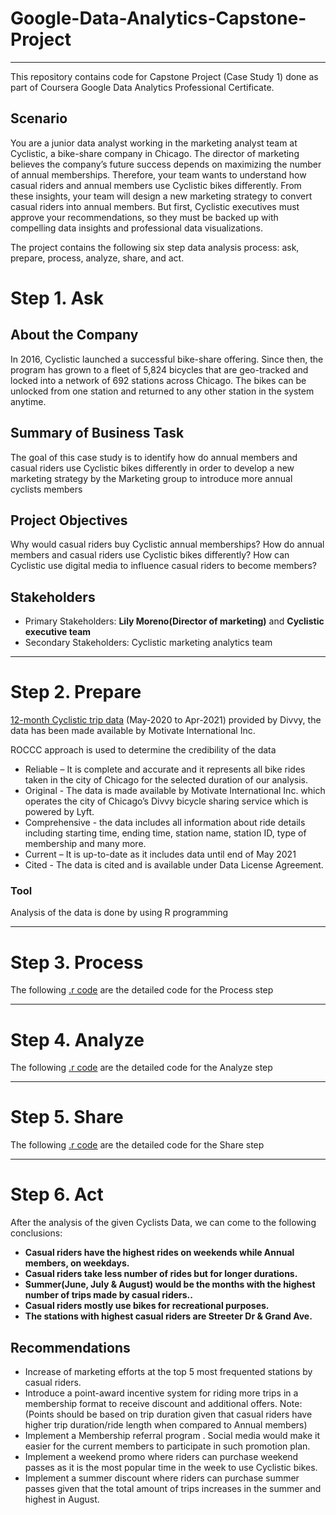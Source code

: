 # Google-Data-Analytics-Capstone-Project
  - - - -
  This repository contains code for Capstone Project (Case Study 1) done as part of Coursera Google Data Analytics Professional Certificate.

## Scenario
  You are a junior data analyst working in the marketing analyst team at Cyclistic, a bike-share company in Chicago. The director of marketing believes the company’s future success depends on maximizing the number of annual memberships. Therefore, your team wants to understand how casual riders and annual members use Cyclistic bikes differently. From these insights, your team will design a new marketing strategy to convert casual riders into annual members. But first, Cyclistic executives must approve your recommendations, so they must be backed up with compelling data insights and professional data visualizations.

  The project contains the following six step data analysis process: ask, prepare, process, analyze, share, and act.

# Step 1. Ask

## About the Company
In 2016, Cyclistic launched a successful bike-share offering. Since then, the program has grown to a fleet of 5,824 bicycles that are geo-tracked and locked into a network of 692 stations across Chicago. The bikes can be unlocked from one station and returned to any other station in the system anytime.



## Summary of Business Task
The goal of this case study is to identify how do annual members and casual riders use Cyclistic bikes differently in order to develop a new marketing strategy by the Marketing group to introduce more annual cyclists members 

## Project Objectives
Why would casual riders buy Cyclistic annual memberships?
How do annual members and casual riders use Cyclistic bikes differently?
How can Cyclistic use digital media to influence casual riders to become members?

## Stakeholders

 * Primary Stakeholders: **Lily Moreno(Director of marketing)** and **Cyclistic executive team**
 * Secondary Stakeholders: Cyclistic marketing analytics team
  - - - -
# Step 2. Prepare
 
[12-month Cyclistic trip data](https://divvy-tripdata.s3.amazonaws.com/index.html) (May-2020 to Apr-2021) provided by Divvy, the data has been made available by Motivate International Inc.

ROCCC approach is used to determine the credibility of the data

* Reliable – It is complete and accurate and it represents all bike rides taken in the city of Chicago for the selected duration of our analysis.
* Original - The data is made available by Motivate International Inc. which operates the city of Chicago’s Divvy bicycle sharing service which is powered by Lyft.
* Comprehensive - the data includes all information about ride details including starting time, ending time, station name, station ID, type of membership and many more.
* Current – It is up-to-date as it includes data until end of May 2021
* Cited - The data is cited and is available under Data License Agreement.

### Tool
Analysis of the data is done by using R programming
  - - - -
# Step 3. Process
The following [.r code](https://github.com/KadambiKashyap/Google-Data-Analytics-Capstone-Project/blob/main/Divvy_cyclicts.R) are the detailed code for the Process step
  - - - -
# Step 4. Analyze
The following [.r code](https://github.com/KadambiKashyap/Google-Data-Analytics-Capstone-Project/blob/main/Divvy_cyclicts.R) are the detailed code for the Analyze step
 - - - -
# Step 5. Share
The following [.r code](https://github.com/KadambiKashyap/Google-Data-Analytics-Capstone-Project/blob/main/Divvy_cyclicts.R) are the detailed code for the Share step
  - - - -
# Step 6. Act
After the analysis of the given Cyclists Data, we can come to the following conclusions:

- **Casual riders have the highest rides on weekends while Annual members, on weekdays.**
- **Casual riders take less number of rides but for longer durations.**
- **Summer(June, July & August) would be the months with the highest number of trips made by casual riders..**
- **Casual riders mostly use bikes for recreational purposes.**
- **The stations with highest casual riders are Streeter Dr & Grand Ave.**


## Recommendations

* Increase of marketing efforts at the top 5 most frequented stations by casual riders.
* Introduce a point-award incentive system for riding more trips in a membership format to receive discount and additional offers. Note:(Points should   be based on trip duration given that casual riders have higher trip duration/ride length when compared to Annual members)
* Implement a Membership referral program . Social media would make it easier for the current members to participate in such promotion plan.
* Implement a weekend promo where riders can purchase weekend passes as it is the most popular time in the week to use Cyclistic bikes.
* Implement a summer discount where riders can purchase summer passes given that the total amount of trips increases in the summer and highest in       August.

